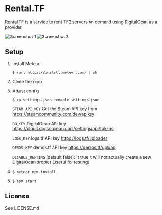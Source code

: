 # Rental.TF

Rental.TF is a service to rent TF2 servers on demand using [DigitalOcan](https://digitalocean.com) as a provider.


![Screenshot 1](https://i.imgur.com/mp8iYaE.png)
![Screenshot 2](https://i.imgur.com/DwwPyKW.png)


## Setup

1. Install Meteor

   ```$ curl https://install.meteor.com/ | sh```

1. Clone the repo
1. Adjust config

   `$ cp settings.json.exmaple settings.json`

   `STEAM_API_KEY` Get the Steam API key from https://steamcommunity.com/dev/apikey

   `DO_KEY` DigitalOcan API key https://cloud.digitalocean.com/settings/api/tokens

   `LOGS_KEY` logs.tf API key https://logs.tf/uploader

   `DEMOS_KEY` demos.tf API key https://demos.tf/upload

   `DISABLE_RENTING` (default false): It true it will not actually create a new DigitalOcan droplet (useful for testing)

1. `$ meteor npm install`
1. `$ npm start`


## License

See LICENSE.md
